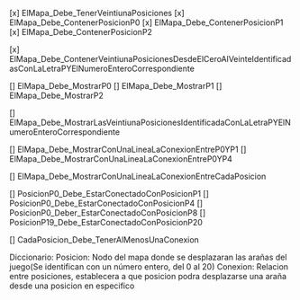 [x] ElMapa_Debe_TenerVeintiunaPosiciones
[x] ElMapa_Debe_ContenerPosicionP0
[x] ElMapa_Debe_ContenerPosicionP1
[x] ElMapa_Debe_ContenerPosicionP2

[x] ElMapa_Debe_ContenerVeintiunaPosicionesDesdeElCeroAlVeinteIdentificadasConLaLetraPYElNumeroEnteroCorrespondiente

[] ElMapa_Debe_MostrarP0
[] ElMapa_Debe_MostrarP1
[] ElMapa_Debe_MostrarP2

[] ElMapa_Debe_MostrarLasVeintiunaPosicionesIdentificadaConLaLetraPYElNumeroEnteroCorrespondiente


[] ElMapa_Debe_MostrarConUnaLineaLaConexionEntreP0YP1
[] ElMapa_Debe_MostrarConUnaLineaLaConexionEntreP0YP4

[] ElMapa_Debe_MostrarConUnaLineaLaConexionEntreCadaPosicion



[] PosicionP0_Debe_EstarConectadoConPosicionP1
[] PosicionP0_Debe_EstarConectadoConPosicionP4
[] PosicionP0_Deber_EstarConectadoConPosicionP8
[] PosicionP19_Debe_EstarConectadoConPosicionP20

[] CadaPosicion_Debe_TenerAlMenosUnaConexion

Diccionario:
Posicion: Nodo del mapa donde se desplazaran las arañas del juego(Se identifican con un número entero, del 0 al 20)
Conexion: Relacion entre posiciones, establecera a que posicion podra desplazarse una araña desde una posicion en especifico


 
 